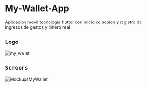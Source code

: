 # My-Wallet-App
Aplicacion movil tecnologia flutter con inicio de sesion y registro de ingresos de gastos y dinero real
## `Logo`

![my_wallet](https://github.com/VictorArdila/My-Wallet-App/assets/89551043/0c6f4f26-f73e-4d2b-a663-54fec3380f89)

## `Screens`

![MockupsMyWallet](https://github.com/VictorArdila/My-Wallet-App/assets/89551043/f591fd43-22dc-4122-ba4e-8429c29d5251)
